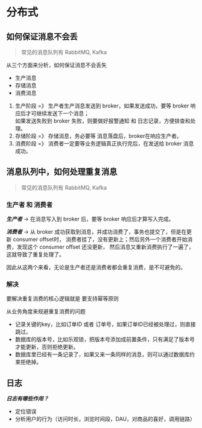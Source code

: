 # 分布式

## 如何保证消息不会丢

> 常见的消息队列有 RabbitMQ, Kafka

从三个方面来分析，如何保证消息不会丢失
- 生产消息
- 存储消息
- 消费消息

 
1. 生产阶段 =》 生产者生产消息发送到 broker，如果发送成功，要等 broker 响应后才可继续发送下一个消息；  
   如果发送失败到 broker 失败，则要做好报警通知 和 日志记录，方便排查和处理。
2. 存储阶段 =》 存储消息，务必要等 消息落盘后，broker在响应生产者。
3. 消费阶段 =》 消费者一定要等业务逻辑真正执行完后，在发送给 broker 消息成功。




## 消息队列中，如何处理重复消息

> 常见的消息队列有 RabbitMQ, Kafka  

### 生产者 和 消费者
_**生产者**_ -> 在消息写入到 broker 后，要等 broker 响应后才算写入完成。  

_**消费者**_ -> 从 broker 成功获取到消息，并成功消费了，事务也提交了，但是在更新 consumer offset时，
         消费者挂了，没有更新上；然后另外一个消费者开始消费，发现这个 consumer offset 还没更新，
         然后消息又重新消费执行了一遍了， 这就导致了重复处理了。

因此从这两个来看，无论是生产者还是消费者都会重复消费，是不可避免的。

### 解决 
要解决重复消费的核心逻辑就是 要支持幂等原则

从业务角度来规避重复消费的问题  
- 记录关键的key，比如订单ID 或者 订单号，如果订单ID已经被处理过，则直接跳过。  
- 数据库的版本号，比如乐观锁，把版本号添加成前置条件，只有满足了版本号才能更新，否则拒绝更新。  
- 数据库里已经有一条记录了，如果又来一条同样的消息，则可以通过数据库约束拒绝掉。



## 日志

**_日志有哪些作用？_**
- 定位错误
- 分析用户的行为（访问时长，浏览时间段，DAU，对商品的喜好，调用链路）